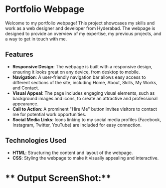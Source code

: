 # Portfolio Webpage

Welcome to my portfolio webpage! This project showcases my skills and work as a web designer and developer from Hyderabad. The webpage is designed to provide an overview of my expertise, my previous projects, and a way to get in touch with me.

## Features

- **Responsive Design**: The webpage is built with a responsive design, ensuring it looks great on any device, from desktop to mobile.
- **Navigation**: A user-friendly navigation bar allows easy access to different sections of the site, including Home, About, Skills, My Works, and Contact.
- **Visual Appeal**: The page includes engaging visual elements, such as background images and icons, to create an attractive and professional appearance.
- **Call to Action**: A prominent "Hire Me" button invites visitors to contact me for potential work opportunities.
- **Social Media Links**: Icons linking to my social media profiles (Facebook, Instagram, Twitter, YouTube) are included for easy connection.

## Technologies Used

- **HTML**: Structuring the content and layout of the webpage.
- **CSS**: Styling the webpage to make it visually appealing and interactive.

# ** Output ScreenShot:**


